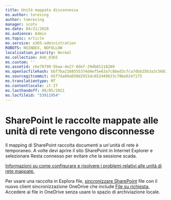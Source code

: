 ```yaml
---
title: Unità mappata disconnessa
ms.author: toresing
author: tomresing
manager: scotv
ms.date: 04/21/2020
ms.audience: Admin
ms.topic: article
ms.service: o365-administration
ROBOTS: NOINDEX, NOFOLLOW
localization_priority: Normal
ms.collection: Adm_O365
ms.custom: ''
ms.assetid: c6e78799-5baa-4e27-8def-29db01118209
ms.openlocfilehash: bbf7ba2168555374d4ef5e63a7c8bed3cfca7dbb35b3a3c5602d3b0d1d2fda0a
ms.sourcegitcommit: b5f7da89a650d2915dc652449623c78be6247175
ms.translationtype: MT
ms.contentlocale: it-IT
ms.lasthandoff: 08/05/2021
ms.locfileid: "53911954"
---
```

# <a name="sharepoint-libraries-mapped-to-network-drives-become-disconnected"></a>SharePoint le raccolte mappate alle unità di rete vengono disconnesse

Il mapping di SharePoint raccolta documenti a un'unità di rete è temporaneo. A volte devi aprire il sito SharePoint in  Internet Explorer e selezionare Resta connesso per evitare che la sessione scada. 
  
[Informazioni su come configurare e risolvere i problemi relativi alle unità di rete mappate.](https://docs.microsoft.com/sharepoint/support/administration/troubleshoot-mapped-network-drives)
  
Per usare una raccolta in Esplora file, [sincronizzare SharePoint](https://support.office.com/article/6de9ede8-5b6e-4503-80b2-6190f3354a88.aspx) file con il nuovo client sincronizzazione OneDrive che include [File su richiesta.](https://support.office.com/article/0e6860d3-d9f3-4971-b321-7092438fb38e.aspx) Accedere ai file in OneDrive senza usare lo spazio di archiviazione locale.
  

